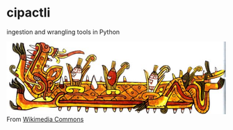 # cipactli
ingestion and wrangling tools in Python


![cipactli - primeval Aztec sea monster](https://github.com/rebeccabilbro/cipactli/blob/master/figures/cipactli.jpg)    
From [Wikimedia Commons](https://commons.wikimedia.org/wiki/File:Cipactli_RV.jpg)

